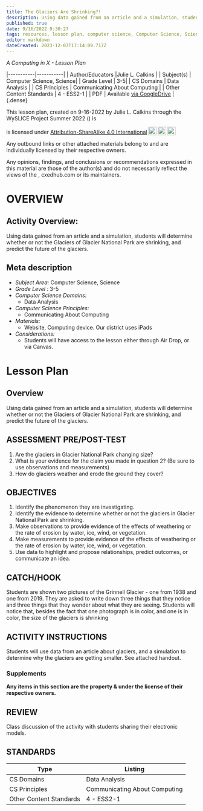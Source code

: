 ```yaml
---
title: The Glaciers Are Shrinking?!
description: Using data gained from an article and a simulation, students will determine whether or not the Glaciers of Glacier National Park are shrinking, and predict the future of the glaciers.
published: true
date: 9/16/2022 9:30:27
tags: resources, lesson plan, computer science, Computer Science, Science 
editor: markdown
dateCreated: 2023-12-07T17:14:09.717Z
---
```

*A Computing in X - Lesson Plan*

|-----------|-----------|
| Author/Educators |Julie L. Calkins |
| Subject(s) | Computer Science, Science|
| Grade Level | 3-5|
| CS Domains | Data Analysis |
| CS Principles | Communicating About Computing |
| Other Content Standards | 4 - ESS2-1 | 
| PDF | Available [via GoogleDrive]() |
{.dense}






This lesson plan, created on 9-16-2022 by Julie L. Calkins through the  WySLICE Project Summer 2022 () is  <p xmlns:cc="http://creativecommons.org/ns#" >  is licensed under <a href="http://creativecommons.org/licenses/by-sa/4.0/?ref=chooser-v1" target="_blank" rel="license noopener noreferrer" style="display:inline-block;">Attribution-ShareAlike 4.0 International<img style="height:22px!important;margin-left:3px;vertical-align:text-bottom;" src="https://mirrors.creativecommons.org/presskit/icons/cc.svg?ref=chooser-v1"><img style="height:22px!important;margin-left:3px;vertical-align:text-bottom;" src="https://mirrors.creativecommons.org/presskit/icons/by.svg?ref=chooser-v1"><img style="height:22px!important;margin-left:3px;vertical-align:text-bottom;" src="https://mirrors.creativecommons.org/presskit/icons/sa.svg?ref=chooser-v1"></a></p>


Any outbound links or other attached materials belong to and are individually licensed by their respective owners. 


Any opinions, findings, and conclusions or recommendations expressed in this material are those of the author(s) and do not necessarily reflect the views of the , cxedhub.com or its maintainers.


# OVERVIEW
## Activity Overview:  
Using data gained from an article and a simulation, students will determine whether or not the Glaciers of Glacier National Park are shrinking, and predict the future of the glaciers.
## Meta description
+ *Subject Area:* Computer Science, Science 
+ *Grade Level :* 3-5 
+ *Computer Science Domains:*
   + Data Analysis
+ *Computer Science Principles:*
   + Communicating About Computing
+ *Materials:* 
   + Website, Computing device.  Our district uses iPads
+ *Considerations:*
   + Students will have access to the lesson either through Air Drop, or via Canvas.


# Lesson Plan
## Overview
Using data gained from an article and a simulation, students will determine whether or not the Glaciers of Glacier National Park are shrinking, and predict the future of the glaciers.
## ASSESSMENT PRE/POST-TEST
1.  Are the glaciers in Glacier National Park changing size?
2.  What is your evidence for the claim you made in question 2? (Be sure to use observations and measurements)
3.  How do glaciers weather and erode the ground they cover?
## OBJECTIVES
1.  Identify the phenomenon they are investigating.
2.  Identify the evidence to determine whether or not the glaciers in Glacier National Park are shrinking.
3.  Make observations to provide evidence of the effects of weathering or the rate of erosion by water, ice, wind, or vegetation.
4.  Make measurements to provide evidence of the effects of weathering or the rate of erosion by water, ice, wind, or vegetation.
5.  Use data to highlight and propose relationships, predict outcomes, or communicate an idea.


## CATCH/HOOK
Students are shown two pictures of the Grinnell Glacier - one from 1938 and one from 2019.  They are asked to write down three things that they notice and three things that they wonder about what they are seeing.  Students will notice that, besides the fact that one photograph is in color, and one is in color, the size of the glaciers is shrinking


## ACTIVITY INSTRUCTIONS
Students will use data from an article about glaciers, and a simulation to determine why the glaciers are getting smaller.  See attached handout.


### Supplements
**Any items in this section are the property & under the license of their respective owners.**






## REVIEW
Class discussion of the activity with students sharing their electronic models.
## STANDARDS        
| Type | Listing | 
|-----------|-----------|
| CS Domains  | Data Analysis|
| CS Principles   | Communicating About Computing|
| Other Content Standards | 4 - ESS2-1  |